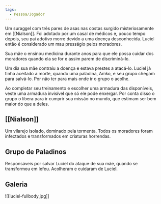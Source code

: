 ```yaml
---
tags:
  - Pessoa/Jogador
---
```

Um suraggel com três pares de asas nas costas surgido misteriosamente em [[Nialson]]. Foi adotado por um casal de médicos e, pouco tempo depois, seu pai adotivo morre devido a uma doença desconhecida. Luciel então é considerado um mau presságio pelos moradores.

Sua mãe o ensinou medicina durante anos para que ele possa cuidar dos moradores quando ela se for e assim parem de discriminá-lo.

Um dia sua mãe contraiu a doença e estava prestes a atacá-lo. Luciel já tinha aceitado a morte, quando uma paladina, Amko, e seu grupo chegam para salvá-lo. Por não ter para mais onde ir o grupo o acolhe.

Ao completar seu treinamento e escolher uma armadura das disponíveis, veste uma armadura invisível que só ele pode enxergar. Por conta disso o grupo o libera para ir cumprir sua missão no mundo, que estimam ser bem maior do que a deles.

## [[Nialson]]
Um vilarejo isolado, dominado pela tormenta. Todos os moradores foram infectados e transformados em criaturas horrendas.

## Grupo de Paladinos
Responsáveis por salvar Luciel do ataque de sua mãe, quando se transformou em lefeu. Acolheram e cuidaram de Luciel.

## Galeria
![[luciel-fullbody.jpg]]
